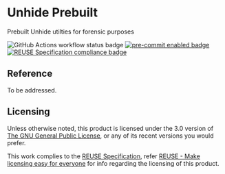 # Unhide Prebuilt

Prebuilt Unhide utilties for forensic purposes

![GitHub Actions workflow status badge](https://github.com/brlin-tw/unhide-prebuilt/actions/workflows/check-potential-problems.yml/badge.svg "GitHub Actions workflow status") [![pre-commit enabled badge](https://img.shields.io/badge/pre--commit-enabled-brightgreen?logo=pre-commit&logoColor=white "This project uses pre-commit to check potential problems")](https://pre-commit.com/) [![REUSE Specification compliance badge](https://api.reuse.software/badge/github.com/brlin-tw/unhide-prebuilt "This project complies to the REUSE specification to decrease software licensing costs")](https://api.reuse.software/info/github.com/brlin-tw/unhide-prebuilt)

## Reference

To be addressed.

## Licensing

Unless otherwise noted, this product is licensed under the 3.0 version of [The GNU General Public License](https://www.gnu.org/licenses/gpl-3.0.html), or any of its recent versions you would prefer.

This work complies to the [REUSE Specification](https://reuse.software/spec/), refer [REUSE - Make licensing easy for everyone](https://reuse.software/) for info regarding the licensing of this product.
